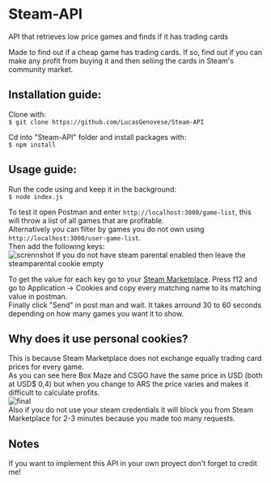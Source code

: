 # Steam-API
API that retrieves low price games and finds if it has trading cards

Made to find out if a cheap game has trading cards. If so, find out if you can  
make any profit from buying it and then seliing the cards in Steam's community market.


## Installation guide:  
Clone with:  
`$ git clone https://github.com/LucasGenovese/Steam-API`  

Cd into "Steam-API" folder and install packages with:  
`$ npm install`  


## Usage guide:  

Run the code using and keep it in the background:  
`$ node index.js`  

To test it open Postman and enter `http://localhost:3000/game-list`, this will throw a list of all games that are profitable.  
Alternatively you can filter by games you do not own using `http://localhost:3000/user-game-list`.  
Then add the following keys:  
![scrennshot](https://user-images.githubusercontent.com/72575906/204197869-76f34905-51cf-4d67-826a-924da14941c8.jpg)
If you do not have steam parental enabled then leave the steamparental cookie empty

To get the value for each key go to your [Steam Marketplace](https://steamcommunity.com/market/). Press f12 and go to Application -> Cookies and copy every matching name to its matching value in postman.  
Finally click "Send" in post man and wait. It takes arround 30 to 60 seconds depending on how many games you want it to show.

## Why does it use personal cookies?  

This is because Steam Marketplace does not exchange equally trading card prices for every game.  
As you can see here Box Maze and CSGO have the same price in USD (both at USD$ 0,4) but when you change to ARS the price varies and makes it difficult to calculate profits.   
![final](https://user-images.githubusercontent.com/72575906/200729065-a5620cf3-3a8a-4176-8213-23048a7111d2.png)  
Also if you do not use your steam credentials it will block you from Steam Marketplace for 2-3 minutes because you made too many requests.  

## Notes
If you want to implement this API in your own proyect don't forget to credit me!
